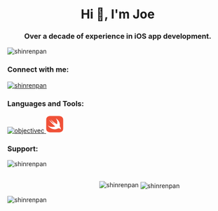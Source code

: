 <h1 align="center">Hi 👋, I'm Joe</h1>
<h3 align="center">Over a decade of experience in iOS app development.</h3>

<p align="left"> <img src="https://komarev.com/ghpvc/?username=shinrenpan&label=Profile%20views&color=0e75b6&style=flat" alt="shinrenpan" /> </p>

<h3 align="left">Connect with me:</h3>
<p align="left">
<a href="https://linkedin.com/in/shinrenpan" target="blank"><img align="center" src="https://raw.githubusercontent.com/rahuldkjain/github-profile-readme-generator/master/src/images/icons/Social/linked-in-alt.svg" alt="shinrenpan" height="30" width="40" /></a>
</p>

<h3 align="left">Languages and Tools:</h3>
<p align="left"> <a href="https://developer.apple.com/library/archive/documentation/Cocoa/Conceptual/ProgrammingWithObjectiveC/Introduction/Introduction.html" target="_blank" rel="noreferrer"> <img src="https://www.vectorlogo.zone/logos/apple_objectivec/apple_objectivec-icon.svg" alt="objectivec" width="40" height="40"/> </a> <a href="https://developer.apple.com/swift/" target="_blank" rel="noreferrer"> <img src="https://raw.githubusercontent.com/devicons/devicon/master/icons/swift/swift-original.svg" alt="swift" width="40" height="40"/> </a> </p>

<h3 align="left">Support:</h3>
<p><a href="https://www.buymeacoffee.com/shinrenpan"> <img align="left" src="https://cdn.buymeacoffee.com/buttons/v2/default-yellow.png" height="50" width="210" alt="shinrenpan" /></a></p><br><br>

<p><img align="left" src="https://github-readme-stats.vercel.app/api/top-langs?username=shinrenpan&show_icons=true&locale=en&layout=compact" alt="shinrenpan" /></p>

<p>&nbsp;<img align="center" src="https://github-readme-stats.vercel.app/api?username=shinrenpan&show_icons=true&locale=en" alt="shinrenpan" /></p>

<p><img align="center" src="https://github-readme-streak-stats.herokuapp.com/?user=shinrenpan&" alt="shinrenpan" /></p>
